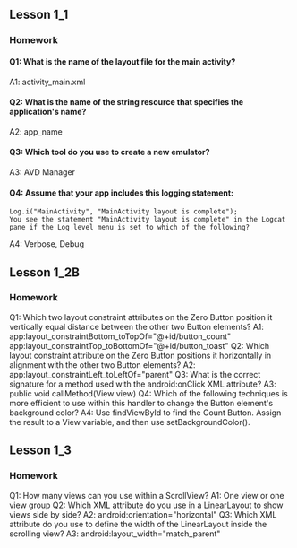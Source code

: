 ## Lesson 1_1
### Homework
#### Q1: What is the name of the layout file for the main activity?
A1: activity_main.xml
#### Q2: What is the name of the string resource that specifies the application's name?
A2: app_name
#### Q3: Which tool do you use to create a new emulator?
A3: AVD Manager
#### Q4: Assume that your app includes this logging statement: 
	Log.i("MainActivity", "MainActivity layout is complete");
	You see the statement "MainActivity layout is complete" in the Logcat pane if the Log level menu is set to which of the following? 
A4: Verbose, Debug

## Lesson 1_2B
### Homework
Q1: Which two layout constraint attributes on the Zero Button position it vertically equal distance between the other two Button elements? 
A1: app:layout_constraintBottom_toTopOf="@+id/button_count"
	app:layout_constraintTop_toBottomOf="@+id/button_toast"
Q2: Which layout constraint attribute on the Zero Button positions it horizontally in alignment with the other two Button elements?
A2: app:layout_constraintLeft_toLeftOf="parent"
Q3: What is the correct signature for a method used with the android:onClick XML attribute?
A3: public void callMethod(View view)
Q4: Which of the following techniques is more efficient to use within this handler to change the Button element's background color? 
A4: Use findViewById to find the Count Button. Assign the result to a View variable, and then use setBackgroundColor().

## Lesson 1_3
### Homework
Q1: How many views can you use within a ScrollView?
A1: One view or one view group
Q2: Which XML attribute do you use in a LinearLayout to show views side by side?
A2: android:orientation="horizontal"
Q3: Which XML attribute do you use to define the width of the LinearLayout inside the scrolling view? 
A3: android:layout_width="match_parent"
